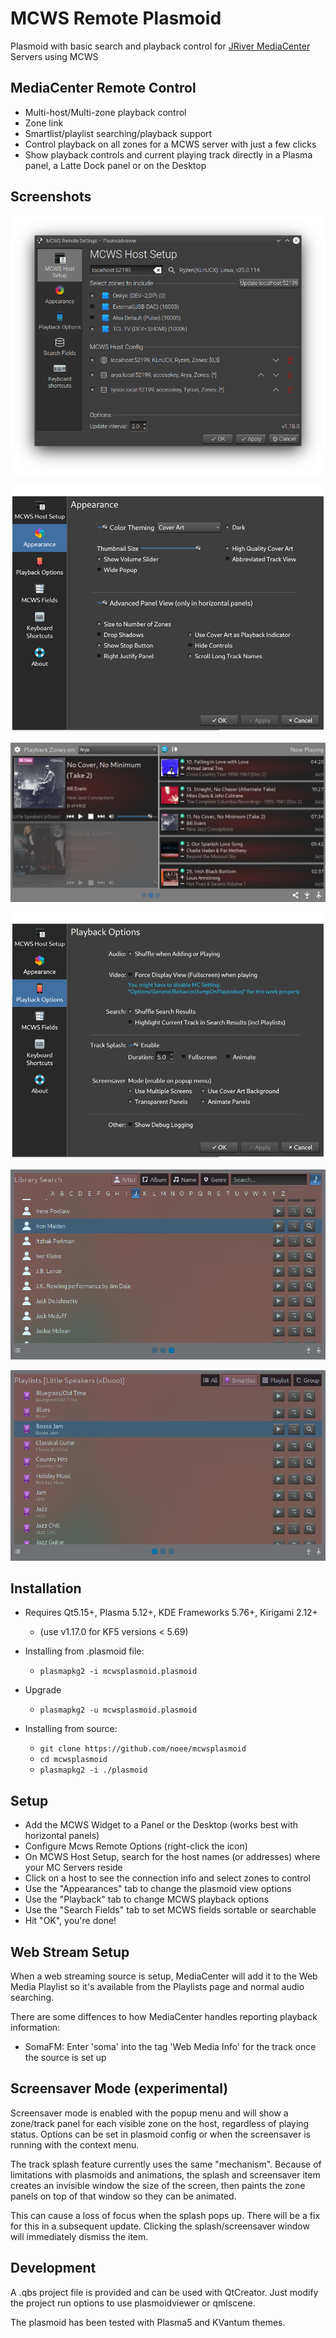 ﻿MCWS Remote Plasmoid
============

Plasmoid with basic search and playback control for [JRiver MediaCenter](http://jriver.com) Servers using MCWS

MediaCenter Remote Control
--------------
* Multi-host/Multi-zone playback control
* Zone link
* Smartlist/playlist searching/playback support
* Control playback on all zones for a MCWS server with just a few clicks
* Show playback controls and current playing track directly in a Plasma panel,
a Latte Dock panel or on the Desktop

Screenshots
--------------
![](screenshots/confighost.png)

![](screenshots/configapp.png)

![](screenshots/zones.png)

![](screenshots/configplayback.png)

![](screenshots/lookups.png)

![](screenshots/playlists.png)


Installation
--------------
*  Requires Qt5.15+, Plasma 5.12+, KDE Frameworks 5.76+, Kirigami 2.12+
    * (use v1.17.0 for KF5 versions < 5.69)

*  Installing from .plasmoid file:
    * `plasmapkg2 -i mcwsplasmoid.plasmoid`

*  Upgrade
    * `plasmapkg2 -u mcwsplasmoid.plasmoid`

*  Installing from source:
    * `git clone https://github.com/noee/mcwsplasmoid`
    * `cd mcwsplasmoid`
    * `plasmapkg2 -i ./plasmoid`

Setup
--------------
*  Add the MCWS Widget to a Panel or the Desktop (works best with horizontal panels)
*  Configure Mcws Remote Options (right-click the icon)
*  On MCWS Host Setup, search for the host names (or addresses) where your MC Servers reside
*  Click on a host to see the connection info and select zones to control
*  Use the "Appearances" tab to change the plasmoid view options
*  Use the "Playback" tab to change MCWS playback options
*  Use the "Search Fields" tab to set MCWS fields sortable or searchable
*  Hit "OK", you're done!

Web Stream Setup
--------------
When a web streaming source is setup,
MediaCenter will add it to the Web Media Playlist so it's available from the Playlists
page and normal audio searching.

There are some diffences to how MediaCenter handles reporting playback information:

*  SomaFM: Enter 'soma' into the tag 'Web Media Info' for the track once the source is set up

Screensaver Mode (experimental)
-------------------------------
Screensaver mode is enabled with the popup menu and will show a zone/track
panel for each visible zone on the host, regardless of playing status.  Options 
can be set in plasmoid config or when the screensaver is running with the context
menu.

The track splash feature currently uses the same "mechanism".  Because of limitations
with plasmoids and animations, the splash and screensaver item creates
an invisible window the size of the screen, then paints the zone panels on top
of that window so they can be animated.

This can cause a loss of focus when the splash pops up.  There will be a fix for 
this in a subsequent update.  Clicking the splash/screensaver window will
immediately dismiss the item.

Development
--------------
A .qbs project file is provided and can be used with QtCreator.  Just modify the
project run options to use plasmoidviewer or qmlscene.

The plasmoid has been tested with Plasma5 and KVantum themes.
